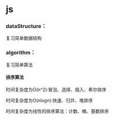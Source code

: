 # js
### dataStructure：
复习简单数据结构

### algorithm：
复习简单算法
#### 排序算法
时间复杂度为O(n^2):冒泡、选择、插入、希尔排序


时间复杂度为O(nlogn):快速、归并、堆排序


时间复杂度为线性的排序算法：计数、桶、基数排序
